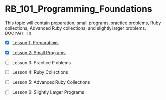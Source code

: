 # RB_101_Programming_Foundations
This topic will contain preparation, small programs, practice problems, Ruby collections, Advanced Ruby collections, and slightly larger problems. BOOYAHHH!

- [x] [Lesson 1: Preparations](https://github.com/timsully/RB_101_Programming_Foundations/tree/master/lesson_01)

- [x] [Lesson 2: Small Programs](https://github.com/timsully/RB_101_Programming_Foundations/tree/master/lesson_02)

- [ ] Lesson 3: Practice Problems

- [ ] Lesson 4: Ruby Collections

- [ ] Lesson 5: Advanced Ruby Collections

- [ ] Lesson 6: Slightly Larger Programs
